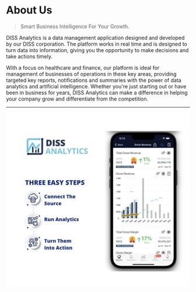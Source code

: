 # About Us

> Smart Business Intelligence For Your Growth.

<p>
	DISS Analytics is a data management application designed and developed by our DISS corporation. The platform works in real time and is designed to turn data into information, giving you the opportunity to make decisions and take actions timely.
</p>

<p>
With a focus on healthcare and finance, our platform is ideal for management of businesses of operations in these key areas, providing targeted key reports, notifications and summaries with the power of data analytics and artificial intelligence. Whether you're just starting out or have been in business for years, DISS Analytics can make a difference in helping your company grow and differentiate from the competition.
</p>

<hr>

<img src="_media/Portada About Us.jpg" alt="Preview DISS Analytics" class="img-responsive">
